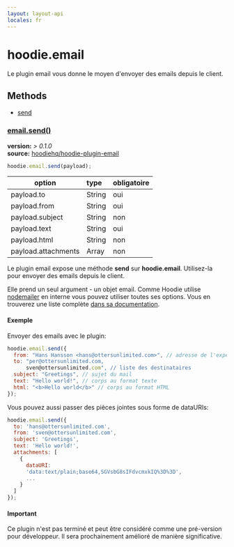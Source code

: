 ```yaml
---
layout: layout-api
locales: fr
---
```

# hoodie.email

Le plugin email vous donne le moyen d'envoyer des emails depuis le client.

## Methods
- [send](#emailsend)

<a id="emailsend"></a>
### [email.send()](#emailsend)
**version:**    *> 0.1.0*<br>
**source:**     <a href="https://github.com/hoodiehq/hoodie-plugin-email" target="_blank">hoodiehq/hoodie-plugin-email</a>


```javascript
hoodie.email.send(payload);
```


| option              | type   | obligatoire |
| ------------------- |:------ |:----------- |
| payload.to          | String | oui         |
| payload.from        | String | oui         |
| payload.subject     | String | non         |
| payload.text        | String | oui         |
| payload.html        | String | non         |
| payload.attachments | Array  | non         |

Le plugin email expose une méthode **send** sur **hoodie.email**. Utilisez-la pour envoyer des emails depuis le client.

Elle prend un seul argument - un objet email. Comme Hoodie utilise <a href="http://www.nodemailer.com/" target="_blank">nodemailer</a> en interne vous pouvez utiliser toutes ses options. Vous en trouverez une liste complète <a href="http://www.nodemailer.com/#e-mail-message-fields" target="_blank">dans sa documentation</a>.

#### Exemple

Envoyer des emails avec le plugin:

```javascript
hoodie.email.send({
  from: "Hans Hansson <hans@ottersunlimited.com>", // adresse de l'expéditeur
  to: "per@ottersunlimited.com,
      sven@ottersunlimited.com", // liste des destinataires
  subject: "Greetings", // sujet du mail
  text: "Hello world!", // corps au format texte
  html: "<b>Hello world</b>" // corps au format HTML
});
```

Vous pouvez aussi passer des pièces jointes sous forme de dataURIs:

```javascript
hoodie.email.send({
  to: 'hans@ottersunlimited.com',
  from: 'sven@ottersunlimited.com',
  subject: 'Greetings',
  text: 'Hello world!',
  attachments: [
    {
      dataURI:
      'data:text/plain;base64,SGVsbG8sIFdvcmxkIQ%3D%3D',
      ...
    }
  ]
});
```

#### Important

Ce plugin n'est pas terminé et peut être considéré comme une pré-version pour développeur. Il sera prochainement amélioré de manière significative.

